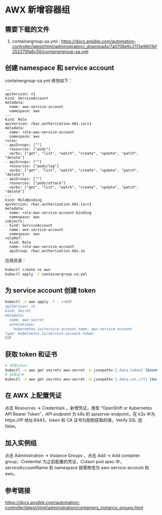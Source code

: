 # AWX 新增容器组

## 需要下载的文件

1. containergroup-sa.yml : <https://docs.ansible.com/automation-controller/latest/html/administration/_downloads/7a0708e6c2113e9601bf252270fa6c50/containergroup-sa.yml>

## 创建 namespace 和 service account

containergroup-sa.yml 修改如下：

```
---
apiVersion: v1
kind: ServiceAccount
metadata:
  name: awx-service-account
  namespace: awx
---
kind: Role
apiVersion: rbac.authorization.k8s.io/v1
metadata:
  name: role-awx-service-account
  namespace: awx
rules:
- apiGroups: [""]
  resources: ["pods"]
  verbs: ["get", "list", "watch", "create", "update", "patch", "delete"]
- apiGroups: [""]
  resources: ["pods/log"]
  verbs: ["get", "list", "watch", "create", "update", "patch", "delete"]
- apiGroups: [""]
  resources: ["pods/attach"]
  verbs: ["get", "list", "watch", "create", "update", "patch", "delete"]
---
kind: RoleBinding
apiVersion: rbac.authorization.k8s.io/v1
metadata:
  name: role-awx-service-account-binding
  namespace: awx
subjects:
- kind: ServiceAccount
  name: awx-service-account
  namespace: awx
roleRef:
  kind: Role
  name: role-awx-service-account
  apiGroup: rbac.authorization.k8s.io

```

应用资源：

```bash
kubectl create ns awx
kubectl apply -f containergroup-sa.yml
```

## 为 service account 创建 token

```bash
kubectl -n awx apply -f - <<EOF
apiVersion: v1
kind: Secret
metadata:
  name: awx-secret
  annotations:
    kubernetes.io/service-account.name: awx-service-account
type: kubernetes.io/service-account-token
EOF
```

## 获取 token 和证书

```bash
# 获取token
kubectl -n awx get secrets awx-secret -o jsonpath='{.data.token}'|base64 -d;echo
# 获取证书
kubectl -n awx get secrets awx-secret -o jsonpath='{.data.ca\.crt}'|base64 -d;echo
```

## 在 AWX 上配置凭证

点击 Resources -> Credentials ，新增凭证，类型 “OpenShift or Kubernetes API Bearer Token”，API endpoint 为 k8s 的 apiserver endpoint，在 k3s 中为 https://IP 地址:6443，token 和 CA 证书为刚刚获取的值，Verify SSL 选 false。

## 加入实例组

点击 Administration -> Instance Groups ，点击 Add -> Add container group，Credential 为之前配置的凭证，Cutson pod spec 中，serviceAccountName 和 namespace 按需修改为 awx-service-account 和 awx。

## 参考链接

https://docs.ansible.com/automation-controller/latest/html/administration/containers_instance_groups.html
